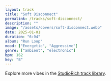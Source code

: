 ```yaml
---
layout: track
title: "Soft Disconnect"
permalink: /tracks/soft-disconnect/
description: ""
image: "/assets/covers/soft-disconnect.webp"
date: 2025-01-01
duration: "6:04"
album: "Run Loop"
mood: ["Energetic", "Aggressive"]
genre: ["ambient", "electronic"]
bpm: 162
key: "B"
---
```


Explore more vibes in the [StudioRich track library](/tracks/).
